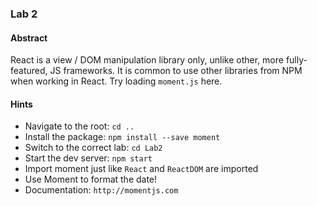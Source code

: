 ### Lab 2
#### Abstract
React is a view / DOM manipulation library only, unlike other, more fully-featured, JS frameworks.  It is common to use other libraries from NPM when working in React.  Try loading `moment.js` here.

#### Hints
- Navigate to the root: `cd ..`
- Install the package: `npm install --save moment`
- Switch to the correct lab: `cd Lab2`
- Start the dev server: `npm start`
- Import moment just like `React` and `ReactDOM` are imported
- Use Moment to format the date!
- Documentation: `http://momentjs.com`
